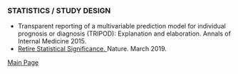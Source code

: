 ### STATISTICS / STUDY DESIGN
- Transparent reporting of a multivariable prediction model for individual prognosis or diagnosis (TRIPOD): Explanation and elaboration. Annals of Internal Medicine 2015. 
- <a href = "RetireStatisticalSignificance_Nature2019.pdf">Retire Statistical Significance. </a>Nature. March 2019.

<a href = "https://tracielin.github.io/PICU_Resources/index"> Main Page </a>
